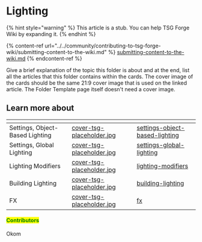 # Lighting

{% hint style="warning" %}
This article is a stub. You can help TSG Forge Wiki by expanding it.
{% endhint %}

{% content-ref url="../../community/contributing-to-tsg-forge-wiki/submitting-content-to-the-wiki.md" %}
[submitting-content-to-the-wiki.md](../../community/contributing-to-tsg-forge-wiki/submitting-content-to-the-wiki.md)
{% endcontent-ref %}



Give a brief explanation of the topic this folder is about and at the end, list all the articles that this folder contains within the cards. The cover image of the cards should be the same 21:9 cover image that is used on the linked article. The Folder Template page itself doesn't need a cover image.



## Learn more about

<table data-view="cards"><thead><tr><th></th><th data-hidden data-card-cover data-type="files"></th><th data-hidden data-card-target data-type="content-ref"></th></tr></thead><tbody><tr><td>Settings, Object-Based Lighting</td><td><a href="../../.gitbook/assets/cover-tsg-placeholder.jpg">cover-tsg-placeholder.jpg</a></td><td><a href="settings-object-based-lighting/">settings-object-based-lighting</a></td></tr><tr><td>Settings, Global Lighting</td><td><a href="../../.gitbook/assets/cover-tsg-placeholder.jpg">cover-tsg-placeholder.jpg</a></td><td><a href="settings-global-lighting/">settings-global-lighting</a></td></tr><tr><td>Lighting Modifiers</td><td><a href="../../.gitbook/assets/cover-tsg-placeholder.jpg">cover-tsg-placeholder.jpg</a></td><td><a href="lighting-modifiers/">lighting-modifiers</a></td></tr><tr><td>Building Lighting</td><td><a href="../../.gitbook/assets/cover-tsg-placeholder.jpg">cover-tsg-placeholder.jpg</a></td><td><a href="building-lighting/">building-lighting</a></td></tr><tr><td>FX</td><td><a href="../../.gitbook/assets/cover-tsg-placeholder.jpg">cover-tsg-placeholder.jpg</a></td><td><a href="fx/">fx</a></td></tr></tbody></table>



#### <mark style="color:green;">Contributors</mark>

Okom
